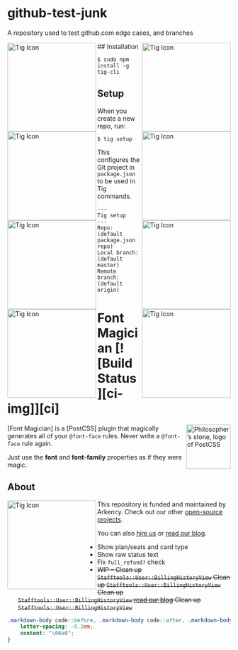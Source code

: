 # github-test-junk

A repository used to test github.com edge cases, and branches

<img src="https://avatars1.githubusercontent.com/u/54012?v=3&s=460" alt="Tig Icon" height="200" align="right">
<img src="https://avatars1.githubusercontent.com/u/54012?v=3&s=460" alt="Tig Icon" height="200" align="left">
<img src="https://avatars1.githubusercontent.com/u/54012?v=3&s=460" alt="Tig Icon" height="200" align="right">
<img src="https://avatars1.githubusercontent.com/u/54012?v=3&s=460" alt="Tig Icon" height="200" align="left">
<img src="https://avatars1.githubusercontent.com/u/54012?v=3&s=460" alt="Tig Icon" height="200" align="right">
<img src="https://avatars1.githubusercontent.com/u/54012?v=3&s=460" alt="Tig Icon" height="200" align="left">
<img src="https://avatars1.githubusercontent.com/u/54012?v=3&s=460" alt="Tig Icon" height="200" align="right">
<img src="https://avatars1.githubusercontent.com/u/54012?v=3&s=460" alt="Tig Icon" height="200" align="left">
## Installation

```
$ sudo npm install -g tig-cli
```

## Setup
When you create a new repo, run:
```
$ tig setup
```
This configures the Git project in `package.json` to be used in Tig commands.
```
---
Tig setup
---
Repo: (default package.json repo)
Local branch: (default master)
Remote branch: (default origin)
```

# Font Magician [![Build Status][ci-img]][ci]

<img align="right" width="100" height="100" src="https://avatars1.githubusercontent.com/u/54012?v=3&s=460" title="Philosopher’s stone, logo of PostCSS">

[Font Magician] is a [PostCSS] plugin that magically generates all of your `@font-face` rules. Never write a `@font-face` rule again.

Just use the **font** and **font-family** properties as if they were magic.

## About

<img src="https://avatars1.githubusercontent.com/u/54012?v=3&s=460" alt="Tig Icon" height="200" align="left">


This repository is funded and maintained by Arkency. Check out our other [open-source projects](https://github.com/arkency).

You can also [hire us](http://arkency.com) or [read our blog](http://blog.arkency.com).

- Show plan/seats and card type
- Show raw status text
- Fix `full_refund?` check
- ~~WIP – Clean up `Stafftools::User::BillingHistoryView` Clean up `Stafftools::User::BillingHistoryView` Clean up `Stafftools::User::BillingHistoryView` [read our blog](http://blog.arkency.com) Clean up `Stafftools::User::BillingHistoryView`~~

```css
.markdown-body code::before, .markdown-body code::after, .markdown-body tt::before, .markdown-body tt::after {
    letter-spacing: -0.2em;
    content: "\00a0";
}
```
